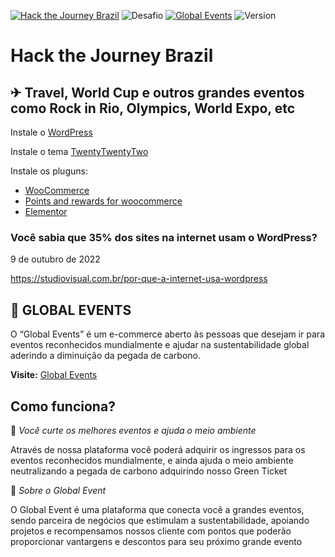 [![Hack the Journey Brazil](https://img.shields.io/badge/Amadeus_Hackathon-2022-blue)](https://developers.amadeus.com/blog/hack-the-journey-brazil-2022)
![Desafio](https://img.shields.io/badge/Travel,_World_Cup_e_grandes_eventos-Desafio_✅-green)
[![Global Events](https://img.shields.io/badge/Demo-Online-success)](http://amadeus.paulocrisci.com.br/)
![Version](https://img.shields.io/badge/Version-1.0.0-green)

# Hack the Journey Brazil

## ✈ Travel, World Cup e outros grandes eventos como Rock in Rio, Olympics, World Expo, etc
Instale o [WordPress](https://br.wordpress.org/download/)

Instale o tema [TwentyTwentyTwo](https://br.wordpress.org/themes/twentytwentytwo/)

Instale os pluguns:

- [WooCommerce](https://br.wordpress.org/plugins/woocommerce/)
- [Points and rewards for woocommerce](https://br.wordpress.org/plugins/points-and-rewards-for-woocommerce/)
- [Elementor](https://elementor.com/)

### Você sabia que 35% dos sites na internet usam o WordPress?

9 de outubro de 2022

https://studiovisual.com.br/por-que-a-internet-usa-wordpress

## 🎫  GLOBAL EVENTS

O “Global Events” é um e-commerce aberto às pessoas que desejam ir para eventos reconhecidos mundialmente e ajudar na sustentabilidade global aderindo a diminuição da pegada de carbono.

**Visite:** [Global Events](https://amadeus.paulocrisci.com.br/)

## Como funciona?

🎉 *Você curte os melhores eventos e ajuda o meio ambiente*

Através de nossa plataforma você poderá adquirir os ingressos para os eventos reconhecidos mundialmente, e ainda ajuda o meio ambiente neutralizando a pegada de carbono adquirindo nosso Green Ticket

🥳 *Sobre o Global Event*

 O Global Event é uma plataforma que conecta você a grandes eventos, sendo parceira de negócios que estimulam a sustentabilidade, apoiando projetos e recompensamos       nossos cliente com pontos que poderão proporcionar vantargens e descontos para seu próximo grande evento


